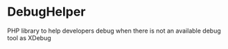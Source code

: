 # DebugHelper
PHP library to help developers debug when there is not an available debug tool as XDebug

